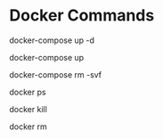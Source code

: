 # Docker Commands

docker-compose up -d

docker-compose up

docker-compose rm -svf

docker ps

docker kill <id>

docker rm <id>
